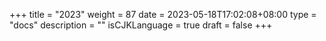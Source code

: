 +++
title = "2023"
weight = 87
date = 2023-05-18T17:02:08+08:00
type = "docs"
description = ""
isCJKLanguage = true
draft = false
+++
